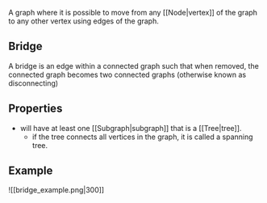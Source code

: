 A graph where it is possible to move from any [[Node|vertex]] of the graph to any other vertex using edges of the graph.
## Bridge
A bridge is an edge within a connected graph such that when removed, the connected graph becomes two connected graphs (otherwise known as disconnecting)
## Properties
- will have at least one [[Subgraph|subgraph]] that is a [[Tree|tree]].
	- if the tree connects all vertices in the graph, it is called a spanning tree.
## Example
![[bridge_example.png|300]]
